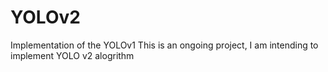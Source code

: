 # YOLOv2
Implementation of the YOLOv1 
This is an ongoing project, I am intending to implement YOLO v2 alogrithm 
